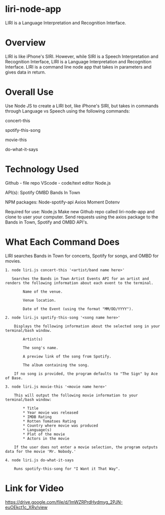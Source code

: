 # liri-node-app
LIRI is a Language Interpretation and Recognition Interface.

# Overview
LIRI is like iPhone's SIRI. However, while SIRI is a Speech Interpretation and Recognition Interface, LIRI is a Language Interpretation and Recognition Interface. LIRI is a command line node app that takes in parameters and gives data in return.

# Overall Use
Use Node JS to create a LIRI bot, like iPhone's SIRI, but takes in commands through Language vs Speech using the following commands:

concert-this

spotify-this-song

movie-this

do-what-it-says

# Technology Used
Github - file repo
VScode - code/text editor
Node.js

API(s):
Spotify
OMBD
Bands In Town

NPM packages:
Node-spotify-api
Axios
Moment
Dotenv

Required for use:
Node.js
Make new Github repo called liri-node-app and clone to user your computer.
Send requests using the axios package to the Bands in Town, Spotify and OMBD API's.

# What Each Command Does
LIRI searches Bands in Town for concerts, Spotify for songs, and OMBD for movies.
    
    1. node liri.js concert-this '<artist/band name here>'
       
       Searches the Bands in Town Artist Events API for an artist and renders the following information about each event to the terminal.

            Name of the venue.

            Venue location.

            Date of the Event (using the format "MM/DD/YYYY").
   
    2. node liri.js spotify-this-song '<song name here>'
        
        Displays the following information about the selected song in your terminal/bash window.

            Artist(s)

            The song's name.

            A preview link of the song from Spotify.

            The album containing the song.

        If no song is provided, the program defaults to "The Sign" by Ace of Base.

    3. node liri.js movie-this '<movie name here>'

        This will output the following movie information to your terminal/bash window:

            * Title
            * Year movie was released
            * IMDB Rating
            * Rotten Tomatoes Rating
            * Country where movie was produced
            * Language(s)
            * Plot of the movie
            * Actors in the movie
        
        If the user does not enter a movie selection, the program outputs data for the movie 'Mr. Nobody.'

    4. node liri.js do-what-it-says

        Runs spotify-this-song for "I Want it That Way".

# Link for Video
https://drive.google.com/file/d/1mWZRPrdHydmyg_2PJN-euOEkct1c_XRv/view




 


